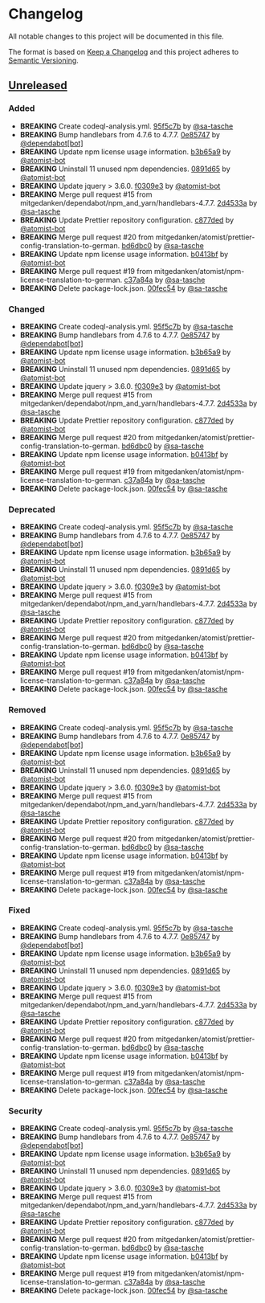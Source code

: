 # Changelog

All notable changes to this project will be documented in this file.

The format is based on [Keep a Changelog](http://keepachangelog.com/)
and this project adheres to [Semantic Versioning](http://semver.org/).

## [Unreleased](https://github.com/mitgedanken/TranslationOf-You-Dont-Need-jQuery-ToGerman/tree/HEAD)

### Added

*   **BREAKING** Create codeql-analysis.yml. [95f5c7b](https://github.com/mitgedanken/TranslationOf-You-Dont-Need-jQuery-ToGerman/commit/95f5c7b9f4e167b7e76c0e899dce489b478696cb) by [@sa-tasche](https://github.com/sa-tasche)
*   **BREAKING** Bump handlebars from 4.7.6 to 4.7.7. [0e85747](https://github.com/mitgedanken/TranslationOf-You-Dont-Need-jQuery-ToGerman/commit/0e857472e98137b68cbae4767dcc04ed44968234) by [@dependabot\[bot\]](https://github.com/dependabot\[bot])
*   **BREAKING** Update npm license usage information. [b3b65a9](https://github.com/mitgedanken/TranslationOf-You-Dont-Need-jQuery-ToGerman/commit/b3b65a953ff34750321427b2ec7ca80ccddbe7e7) by [@atomist-bot](https://github.com/atomist-bot)
*   **BREAKING** Uninstall 11 unused npm dependencies. [0891d65](https://github.com/mitgedanken/TranslationOf-You-Dont-Need-jQuery-ToGerman/commit/0891d653af03885eb479bf02e728080056b99540) by [@atomist-bot](https://github.com/atomist-bot)
*   **BREAKING** Update jquery > 3.6.0. [f0309e3](https://github.com/mitgedanken/TranslationOf-You-Dont-Need-jQuery-ToGerman/commit/f0309e37939dc5970bb59abb37a535bb90f06618) by [@atomist-bot](https://github.com/atomist-bot)
*   **BREAKING** Merge pull request #15 from mitgedanken/dependabot/npm_and_yarn/handlebars-4.7.7. [2d4533a](https://github.com/mitgedanken/TranslationOf-You-Dont-Need-jQuery-ToGerman/commit/2d4533a7023de21fcdbe03038c2b2a868a52f19a) by [@sa-tasche](https://github.com/sa-tasche)
*   **BREAKING** Update Prettier repository configuration. [c877ded](https://github.com/mitgedanken/TranslationOf-You-Dont-Need-jQuery-ToGerman/commit/c877ded5d92df700f273547200a726ae6752ab4e) by [@atomist-bot](https://github.com/atomist-bot)
*   **BREAKING** Merge pull request #20 from mitgedanken/atomist/prettier-config-translation-to-german. [bd6dbc0](https://github.com/mitgedanken/TranslationOf-You-Dont-Need-jQuery-ToGerman/commit/bd6dbc0d52a3296e77667799fac3ef6efe880e0e) by [@sa-tasche](https://github.com/sa-tasche)
*   **BREAKING** Update npm license usage information. [b0413bf](https://github.com/mitgedanken/TranslationOf-You-Dont-Need-jQuery-ToGerman/commit/b0413bf51fcae3743705cf929c55dbf744dcc210) by [@atomist-bot](https://github.com/atomist-bot)
*   **BREAKING** Merge pull request #19 from mitgedanken/atomist/npm-license-translation-to-german. [c37a84a](https://github.com/mitgedanken/TranslationOf-You-Dont-Need-jQuery-ToGerman/commit/c37a84a58fabad280ea83b183681e4e4573ec216) by [@sa-tasche](https://github.com/sa-tasche)
*   **BREAKING** Delete package-lock.json. [00fec54](https://github.com/mitgedanken/TranslationOf-You-Dont-Need-jQuery-ToGerman/commit/00fec54345b5ce94c883a0e3bc49b069485d5b46) by [@sa-tasche](https://github.com/sa-tasche)

### Changed

*   **BREAKING** Create codeql-analysis.yml. [95f5c7b](https://github.com/mitgedanken/TranslationOf-You-Dont-Need-jQuery-ToGerman/commit/95f5c7b9f4e167b7e76c0e899dce489b478696cb) by [@sa-tasche](https://github.com/sa-tasche)
*   **BREAKING** Bump handlebars from 4.7.6 to 4.7.7. [0e85747](https://github.com/mitgedanken/TranslationOf-You-Dont-Need-jQuery-ToGerman/commit/0e857472e98137b68cbae4767dcc04ed44968234) by [@dependabot\[bot\]](https://github.com/dependabot\[bot])
*   **BREAKING** Update npm license usage information. [b3b65a9](https://github.com/mitgedanken/TranslationOf-You-Dont-Need-jQuery-ToGerman/commit/b3b65a953ff34750321427b2ec7ca80ccddbe7e7) by [@atomist-bot](https://github.com/atomist-bot)
*   **BREAKING** Uninstall 11 unused npm dependencies. [0891d65](https://github.com/mitgedanken/TranslationOf-You-Dont-Need-jQuery-ToGerman/commit/0891d653af03885eb479bf02e728080056b99540) by [@atomist-bot](https://github.com/atomist-bot)
*   **BREAKING** Update jquery > 3.6.0. [f0309e3](https://github.com/mitgedanken/TranslationOf-You-Dont-Need-jQuery-ToGerman/commit/f0309e37939dc5970bb59abb37a535bb90f06618) by [@atomist-bot](https://github.com/atomist-bot)
*   **BREAKING** Merge pull request #15 from mitgedanken/dependabot/npm_and_yarn/handlebars-4.7.7. [2d4533a](https://github.com/mitgedanken/TranslationOf-You-Dont-Need-jQuery-ToGerman/commit/2d4533a7023de21fcdbe03038c2b2a868a52f19a) by [@sa-tasche](https://github.com/sa-tasche)
*   **BREAKING** Update Prettier repository configuration. [c877ded](https://github.com/mitgedanken/TranslationOf-You-Dont-Need-jQuery-ToGerman/commit/c877ded5d92df700f273547200a726ae6752ab4e) by [@atomist-bot](https://github.com/atomist-bot)
*   **BREAKING** Merge pull request #20 from mitgedanken/atomist/prettier-config-translation-to-german. [bd6dbc0](https://github.com/mitgedanken/TranslationOf-You-Dont-Need-jQuery-ToGerman/commit/bd6dbc0d52a3296e77667799fac3ef6efe880e0e) by [@sa-tasche](https://github.com/sa-tasche)
*   **BREAKING** Update npm license usage information. [b0413bf](https://github.com/mitgedanken/TranslationOf-You-Dont-Need-jQuery-ToGerman/commit/b0413bf51fcae3743705cf929c55dbf744dcc210) by [@atomist-bot](https://github.com/atomist-bot)
*   **BREAKING** Merge pull request #19 from mitgedanken/atomist/npm-license-translation-to-german. [c37a84a](https://github.com/mitgedanken/TranslationOf-You-Dont-Need-jQuery-ToGerman/commit/c37a84a58fabad280ea83b183681e4e4573ec216) by [@sa-tasche](https://github.com/sa-tasche)
*   **BREAKING** Delete package-lock.json. [00fec54](https://github.com/mitgedanken/TranslationOf-You-Dont-Need-jQuery-ToGerman/commit/00fec54345b5ce94c883a0e3bc49b069485d5b46) by [@sa-tasche](https://github.com/sa-tasche)

### Deprecated

*   **BREAKING** Create codeql-analysis.yml. [95f5c7b](https://github.com/mitgedanken/TranslationOf-You-Dont-Need-jQuery-ToGerman/commit/95f5c7b9f4e167b7e76c0e899dce489b478696cb) by [@sa-tasche](https://github.com/sa-tasche)
*   **BREAKING** Bump handlebars from 4.7.6 to 4.7.7. [0e85747](https://github.com/mitgedanken/TranslationOf-You-Dont-Need-jQuery-ToGerman/commit/0e857472e98137b68cbae4767dcc04ed44968234) by [@dependabot\[bot\]](https://github.com/dependabot\[bot])
*   **BREAKING** Update npm license usage information. [b3b65a9](https://github.com/mitgedanken/TranslationOf-You-Dont-Need-jQuery-ToGerman/commit/b3b65a953ff34750321427b2ec7ca80ccddbe7e7) by [@atomist-bot](https://github.com/atomist-bot)
*   **BREAKING** Uninstall 11 unused npm dependencies. [0891d65](https://github.com/mitgedanken/TranslationOf-You-Dont-Need-jQuery-ToGerman/commit/0891d653af03885eb479bf02e728080056b99540) by [@atomist-bot](https://github.com/atomist-bot)
*   **BREAKING** Update jquery > 3.6.0. [f0309e3](https://github.com/mitgedanken/TranslationOf-You-Dont-Need-jQuery-ToGerman/commit/f0309e37939dc5970bb59abb37a535bb90f06618) by [@atomist-bot](https://github.com/atomist-bot)
*   **BREAKING** Merge pull request #15 from mitgedanken/dependabot/npm_and_yarn/handlebars-4.7.7. [2d4533a](https://github.com/mitgedanken/TranslationOf-You-Dont-Need-jQuery-ToGerman/commit/2d4533a7023de21fcdbe03038c2b2a868a52f19a) by [@sa-tasche](https://github.com/sa-tasche)
*   **BREAKING** Update Prettier repository configuration. [c877ded](https://github.com/mitgedanken/TranslationOf-You-Dont-Need-jQuery-ToGerman/commit/c877ded5d92df700f273547200a726ae6752ab4e) by [@atomist-bot](https://github.com/atomist-bot)
*   **BREAKING** Merge pull request #20 from mitgedanken/atomist/prettier-config-translation-to-german. [bd6dbc0](https://github.com/mitgedanken/TranslationOf-You-Dont-Need-jQuery-ToGerman/commit/bd6dbc0d52a3296e77667799fac3ef6efe880e0e) by [@sa-tasche](https://github.com/sa-tasche)
*   **BREAKING** Update npm license usage information. [b0413bf](https://github.com/mitgedanken/TranslationOf-You-Dont-Need-jQuery-ToGerman/commit/b0413bf51fcae3743705cf929c55dbf744dcc210) by [@atomist-bot](https://github.com/atomist-bot)
*   **BREAKING** Merge pull request #19 from mitgedanken/atomist/npm-license-translation-to-german. [c37a84a](https://github.com/mitgedanken/TranslationOf-You-Dont-Need-jQuery-ToGerman/commit/c37a84a58fabad280ea83b183681e4e4573ec216) by [@sa-tasche](https://github.com/sa-tasche)
*   **BREAKING** Delete package-lock.json. [00fec54](https://github.com/mitgedanken/TranslationOf-You-Dont-Need-jQuery-ToGerman/commit/00fec54345b5ce94c883a0e3bc49b069485d5b46) by [@sa-tasche](https://github.com/sa-tasche)

### Removed

*   **BREAKING** Create codeql-analysis.yml. [95f5c7b](https://github.com/mitgedanken/TranslationOf-You-Dont-Need-jQuery-ToGerman/commit/95f5c7b9f4e167b7e76c0e899dce489b478696cb) by [@sa-tasche](https://github.com/sa-tasche)
*   **BREAKING** Bump handlebars from 4.7.6 to 4.7.7. [0e85747](https://github.com/mitgedanken/TranslationOf-You-Dont-Need-jQuery-ToGerman/commit/0e857472e98137b68cbae4767dcc04ed44968234) by [@dependabot\[bot\]](https://github.com/dependabot\[bot])
*   **BREAKING** Update npm license usage information. [b3b65a9](https://github.com/mitgedanken/TranslationOf-You-Dont-Need-jQuery-ToGerman/commit/b3b65a953ff34750321427b2ec7ca80ccddbe7e7) by [@atomist-bot](https://github.com/atomist-bot)
*   **BREAKING** Uninstall 11 unused npm dependencies. [0891d65](https://github.com/mitgedanken/TranslationOf-You-Dont-Need-jQuery-ToGerman/commit/0891d653af03885eb479bf02e728080056b99540) by [@atomist-bot](https://github.com/atomist-bot)
*   **BREAKING** Update jquery > 3.6.0. [f0309e3](https://github.com/mitgedanken/TranslationOf-You-Dont-Need-jQuery-ToGerman/commit/f0309e37939dc5970bb59abb37a535bb90f06618) by [@atomist-bot](https://github.com/atomist-bot)
*   **BREAKING** Merge pull request #15 from mitgedanken/dependabot/npm_and_yarn/handlebars-4.7.7. [2d4533a](https://github.com/mitgedanken/TranslationOf-You-Dont-Need-jQuery-ToGerman/commit/2d4533a7023de21fcdbe03038c2b2a868a52f19a) by [@sa-tasche](https://github.com/sa-tasche)
*   **BREAKING** Update Prettier repository configuration. [c877ded](https://github.com/mitgedanken/TranslationOf-You-Dont-Need-jQuery-ToGerman/commit/c877ded5d92df700f273547200a726ae6752ab4e) by [@atomist-bot](https://github.com/atomist-bot)
*   **BREAKING** Merge pull request #20 from mitgedanken/atomist/prettier-config-translation-to-german. [bd6dbc0](https://github.com/mitgedanken/TranslationOf-You-Dont-Need-jQuery-ToGerman/commit/bd6dbc0d52a3296e77667799fac3ef6efe880e0e) by [@sa-tasche](https://github.com/sa-tasche)
*   **BREAKING** Update npm license usage information. [b0413bf](https://github.com/mitgedanken/TranslationOf-You-Dont-Need-jQuery-ToGerman/commit/b0413bf51fcae3743705cf929c55dbf744dcc210) by [@atomist-bot](https://github.com/atomist-bot)
*   **BREAKING** Merge pull request #19 from mitgedanken/atomist/npm-license-translation-to-german. [c37a84a](https://github.com/mitgedanken/TranslationOf-You-Dont-Need-jQuery-ToGerman/commit/c37a84a58fabad280ea83b183681e4e4573ec216) by [@sa-tasche](https://github.com/sa-tasche)
*   **BREAKING** Delete package-lock.json. [00fec54](https://github.com/mitgedanken/TranslationOf-You-Dont-Need-jQuery-ToGerman/commit/00fec54345b5ce94c883a0e3bc49b069485d5b46) by [@sa-tasche](https://github.com/sa-tasche)

### Fixed

*   **BREAKING** Create codeql-analysis.yml. [95f5c7b](https://github.com/mitgedanken/TranslationOf-You-Dont-Need-jQuery-ToGerman/commit/95f5c7b9f4e167b7e76c0e899dce489b478696cb) by [@sa-tasche](https://github.com/sa-tasche)
*   **BREAKING** Bump handlebars from 4.7.6 to 4.7.7. [0e85747](https://github.com/mitgedanken/TranslationOf-You-Dont-Need-jQuery-ToGerman/commit/0e857472e98137b68cbae4767dcc04ed44968234) by [@dependabot\[bot\]](https://github.com/dependabot\[bot])
*   **BREAKING** Update npm license usage information. [b3b65a9](https://github.com/mitgedanken/TranslationOf-You-Dont-Need-jQuery-ToGerman/commit/b3b65a953ff34750321427b2ec7ca80ccddbe7e7) by [@atomist-bot](https://github.com/atomist-bot)
*   **BREAKING** Uninstall 11 unused npm dependencies. [0891d65](https://github.com/mitgedanken/TranslationOf-You-Dont-Need-jQuery-ToGerman/commit/0891d653af03885eb479bf02e728080056b99540) by [@atomist-bot](https://github.com/atomist-bot)
*   **BREAKING** Update jquery > 3.6.0. [f0309e3](https://github.com/mitgedanken/TranslationOf-You-Dont-Need-jQuery-ToGerman/commit/f0309e37939dc5970bb59abb37a535bb90f06618) by [@atomist-bot](https://github.com/atomist-bot)
*   **BREAKING** Merge pull request #15 from mitgedanken/dependabot/npm_and_yarn/handlebars-4.7.7. [2d4533a](https://github.com/mitgedanken/TranslationOf-You-Dont-Need-jQuery-ToGerman/commit/2d4533a7023de21fcdbe03038c2b2a868a52f19a) by [@sa-tasche](https://github.com/sa-tasche)
*   **BREAKING** Update Prettier repository configuration. [c877ded](https://github.com/mitgedanken/TranslationOf-You-Dont-Need-jQuery-ToGerman/commit/c877ded5d92df700f273547200a726ae6752ab4e) by [@atomist-bot](https://github.com/atomist-bot)
*   **BREAKING** Merge pull request #20 from mitgedanken/atomist/prettier-config-translation-to-german. [bd6dbc0](https://github.com/mitgedanken/TranslationOf-You-Dont-Need-jQuery-ToGerman/commit/bd6dbc0d52a3296e77667799fac3ef6efe880e0e) by [@sa-tasche](https://github.com/sa-tasche)
*   **BREAKING** Update npm license usage information. [b0413bf](https://github.com/mitgedanken/TranslationOf-You-Dont-Need-jQuery-ToGerman/commit/b0413bf51fcae3743705cf929c55dbf744dcc210) by [@atomist-bot](https://github.com/atomist-bot)
*   **BREAKING** Merge pull request #19 from mitgedanken/atomist/npm-license-translation-to-german. [c37a84a](https://github.com/mitgedanken/TranslationOf-You-Dont-Need-jQuery-ToGerman/commit/c37a84a58fabad280ea83b183681e4e4573ec216) by [@sa-tasche](https://github.com/sa-tasche)
*   **BREAKING** Delete package-lock.json. [00fec54](https://github.com/mitgedanken/TranslationOf-You-Dont-Need-jQuery-ToGerman/commit/00fec54345b5ce94c883a0e3bc49b069485d5b46) by [@sa-tasche](https://github.com/sa-tasche)

### Security

*   **BREAKING** Create codeql-analysis.yml. [95f5c7b](https://github.com/mitgedanken/TranslationOf-You-Dont-Need-jQuery-ToGerman/commit/95f5c7b9f4e167b7e76c0e899dce489b478696cb) by [@sa-tasche](https://github.com/sa-tasche)
*   **BREAKING** Bump handlebars from 4.7.6 to 4.7.7. [0e85747](https://github.com/mitgedanken/TranslationOf-You-Dont-Need-jQuery-ToGerman/commit/0e857472e98137b68cbae4767dcc04ed44968234) by [@dependabot\[bot\]](https://github.com/dependabot\[bot])
*   **BREAKING** Update npm license usage information. [b3b65a9](https://github.com/mitgedanken/TranslationOf-You-Dont-Need-jQuery-ToGerman/commit/b3b65a953ff34750321427b2ec7ca80ccddbe7e7) by [@atomist-bot](https://github.com/atomist-bot)
*   **BREAKING** Uninstall 11 unused npm dependencies. [0891d65](https://github.com/mitgedanken/TranslationOf-You-Dont-Need-jQuery-ToGerman/commit/0891d653af03885eb479bf02e728080056b99540) by [@atomist-bot](https://github.com/atomist-bot)
*   **BREAKING** Update jquery > 3.6.0. [f0309e3](https://github.com/mitgedanken/TranslationOf-You-Dont-Need-jQuery-ToGerman/commit/f0309e37939dc5970bb59abb37a535bb90f06618) by [@atomist-bot](https://github.com/atomist-bot)
*   **BREAKING** Merge pull request #15 from mitgedanken/dependabot/npm_and_yarn/handlebars-4.7.7. [2d4533a](https://github.com/mitgedanken/TranslationOf-You-Dont-Need-jQuery-ToGerman/commit/2d4533a7023de21fcdbe03038c2b2a868a52f19a) by [@sa-tasche](https://github.com/sa-tasche)
*   **BREAKING** Update Prettier repository configuration. [c877ded](https://github.com/mitgedanken/TranslationOf-You-Dont-Need-jQuery-ToGerman/commit/c877ded5d92df700f273547200a726ae6752ab4e) by [@atomist-bot](https://github.com/atomist-bot)
*   **BREAKING** Merge pull request #20 from mitgedanken/atomist/prettier-config-translation-to-german. [bd6dbc0](https://github.com/mitgedanken/TranslationOf-You-Dont-Need-jQuery-ToGerman/commit/bd6dbc0d52a3296e77667799fac3ef6efe880e0e) by [@sa-tasche](https://github.com/sa-tasche)
*   **BREAKING** Update npm license usage information. [b0413bf](https://github.com/mitgedanken/TranslationOf-You-Dont-Need-jQuery-ToGerman/commit/b0413bf51fcae3743705cf929c55dbf744dcc210) by [@atomist-bot](https://github.com/atomist-bot)
*   **BREAKING** Merge pull request #19 from mitgedanken/atomist/npm-license-translation-to-german. [c37a84a](https://github.com/mitgedanken/TranslationOf-You-Dont-Need-jQuery-ToGerman/commit/c37a84a58fabad280ea83b183681e4e4573ec216) by [@sa-tasche](https://github.com/sa-tasche)
*   **BREAKING** Delete package-lock.json. [00fec54](https://github.com/mitgedanken/TranslationOf-You-Dont-Need-jQuery-ToGerman/commit/00fec54345b5ce94c883a0e3bc49b069485d5b46) by [@sa-tasche](https://github.com/sa-tasche)
